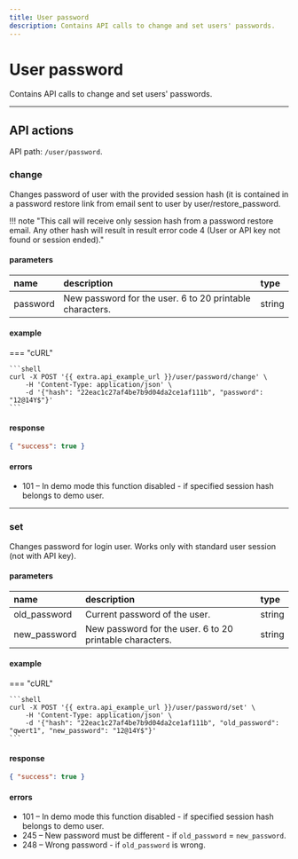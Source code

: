 ```yaml
---
title: User password
description: Contains API calls to change and set users' passwords.
---
```


# User password

Contains API calls to change and set users' passwords.


***

## API actions

API path: `/user/password`.

### change

Changes password of user with the provided session hash (it is contained in a password restore link from email sent to
 user by user/restore_password.

!!! note "This call will receive only session hash from a password restore email. Any other hash will result in result  error code 4 (User or API key not found or session ended)."

#### parameters

| name | description | type |
| :----- | :-----  | :----- |
| password | New password for the user. 6 to 20 printable characters. | string |

#### example

=== "cURL"

    ```shell
    curl -X POST '{{ extra.api_example_url }}/user/password/change' \
        -H 'Content-Type: application/json' \ 
        -d '{"hash": "22eac1c27af4be7b9d04da2ce1af111b", "password": "12@14Y$"}'
    ```

#### response

```json
{ "success": true }
```

#### errors

* 101 – In demo mode this function disabled - if specified session hash belongs to demo user.

***

### set

Changes password for login user.
Works only with standard user session (not with API key).

#### parameters

| name | description | type |
| :----- | :-----  | :----- |
| old_password | Current password of the user. | string |
| new_password | New password for the user. 6 to 20 printable characters. | string |

#### example

=== "cURL"

    ```shell
    curl -X POST '{{ extra.api_example_url }}/user/password/set' \
        -H 'Content-Type: application/json' \ 
        -d '{"hash": "22eac1c27af4be7b9d04da2ce1af111b", "old_password": "qwert1", "new_password": "12@14Y$"}'
    ```

#### response

```json
{ "success": true }
```

#### errors

* 101 – In demo mode this function disabled - if specified session hash belongs to demo user.
* 245 – New password must be different - if `old_password` = `new_password`.
* 248 – Wrong password - if `old_password` is wrong.

